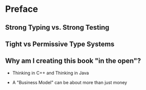# Preface

## Strong Typing vs. Strong Testing

## Tight vs Permissive Type Systems

## Why am I creating this book "in the open"?

- Thinking in C++ and Thinking in Java

- A "Business Model" can be about more than just money
